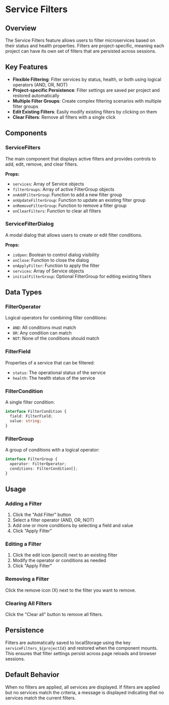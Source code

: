 # Service Filters

## Overview

The Service Filters feature allows users to filter microservices based on their status and health
properties. Filters are project-specific, meaning each project can have its own set of filters that
are persisted across sessions.

## Key Features

- **Flexible Filtering**: Filter services by status, health, or both using logical operators (AND,
  OR, NOT)
- **Project-specific Persistence**: Filter settings are saved per project and restored automatically
- **Multiple Filter Groups**: Create complex filtering scenarios with multiple filter groups
- **Edit Existing Filters**: Easily modify existing filters by clicking on them
- **Clear Filters**: Remove all filters with a single click

## Components

### ServiceFilters

The main component that displays active filters and provides controls to add, edit, remove, and
clear filters.

**Props:**

- `services`: Array of Service objects
- `filterGroups`: Array of active FilterGroup objects
- `onAddFilterGroup`: Function to add a new filter group
- `onUpdateFilterGroup`: Function to update an existing filter group
- `onRemoveFilterGroup`: Function to remove a filter group
- `onClearFilters`: Function to clear all filters

### ServiceFilterDialog

A modal dialog that allows users to create or edit filter conditions.

**Props:**

- `isOpen`: Boolean to control dialog visibility
- `onClose`: Function to close the dialog
- `onApplyFilter`: Function to apply the filter
- `services`: Array of Service objects
- `initialFilterGroup`: Optional FilterGroup for editing existing filters

## Data Types

### FilterOperator

Logical operators for combining filter conditions:

- `AND`: All conditions must match
- `OR`: Any condition can match
- `NOT`: None of the conditions should match

### FilterField

Properties of a service that can be filtered:

- `status`: The operational status of the service
- `health`: The health status of the service

### FilterCondition

A single filter condition:

```typescript
interface FilterCondition {
  field: FilterField;
  value: string;
}
```

### FilterGroup

A group of conditions with a logical operator:

```typescript
interface FilterGroup {
  operator: FilterOperator;
  conditions: FilterCondition[];
}
```

## Usage

### Adding a Filter

1. Click the "Add Filter" button
2. Select a filter operator (AND, OR, NOT)
3. Add one or more conditions by selecting a field and value
4. Click "Apply Filter"

### Editing a Filter

1. Click the edit icon (pencil) next to an existing filter
2. Modify the operator or conditions as needed
3. Click "Apply Filter"

### Removing a Filter

Click the remove icon (X) next to the filter you want to remove.

### Clearing All Filters

Click the "Clear all" button to remove all filters.

## Persistence

Filters are automatically saved to localStorage using the key `serviceFilters_${projectId}` and
restored when the component mounts. This ensures that filter settings persist across page reloads
and browser sessions.

## Default Behavior

When no filters are applied, all services are displayed. If filters are applied but no services
match the criteria, a message is displayed indicating that no services match the current filters.
